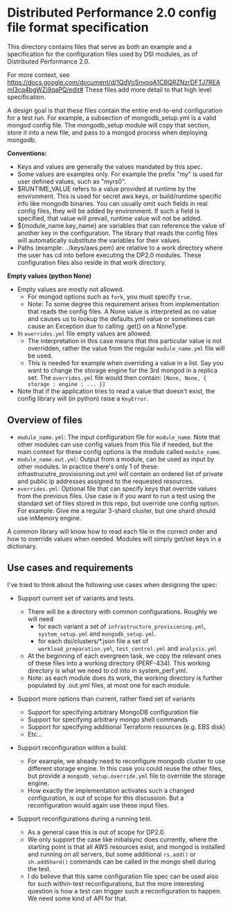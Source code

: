 Distributed Performance 2.0 config file format specification
=============================================================

This directory contains files that serve as both an example and a
specification for the configuration files used by DSI modules, as of
Distributed Performance 2.0.

For more context, see https://docs.google.com/document/d/1QdVoSnvoqA1CBQRZNzrDFTJ7REAml3cq4bgWZi9qaPQ/edit#
These files add more detail to that high level specification.

A design goal is that these files contain the entire end-to-end configuration for a test run. For example, a subsection of mongodb_setup.yml is a valid mongod config file. The mongodb_setup module will copy that section, store it into a new file, and pass to a mongod process when deploying mongodb.

**Conventions:**
* Keys and values are generally the values mandated by this spec.
* Some values are examples only. For example the prefix "my" is used for user defined values, such as "myrs0".
* $RUNTIME_VALUE refers to a value provided at runtime by the environment.
  This is used for secret aws keys, or build/runtime specific info like mongodb binaries.
  You can usually omit such fields in real config files, they will be added by environment.
  If such a field is specified, that value will prevail, runtime value will not be added.
* ${module_name.key_name} are variables that can reference the value of another key in the 
  configuration. The library that reads the config files will automatically substitute the
  variables for their values.
* Paths (example: ../keys/aws.pem) are relative to a work directory where the user has cd into 
  before executing the DP2.0 modules. These configuration files also reside in that work directory.

**Empty values (python None)**

* Empty values are mostly not allowed.
  * For mongod options such as `fork`, you must specify `true`.
  * Note: To some degree this requirement arises from implementation that reads the config files.
    A None value is interpreted as no value and causes us to lookup the defaults.yml value or
    sometimes can cause an Exception due to calling .get() on a NoneType.
* In `overrides.yml` file empty values are allowed.
  * The interpretation in this case means that this particular value is not overridden, rather
    the value from the regular `module_name.yml` file will be used. 
  * This is needed for example when overriding a value in a list. Say you want to change the storage
    engine for the 3rd mongod in a replica set. The `overrides.yml` file would then contain:
    `[None, None, { storage : engine : ... }]`
* Note that if the application tries to read a value that doesn't exist, the config library will
  (in python) raise a `KeyError`.

Overview of files
-----------------

* `module_name.yml`: The input configuration file for `module_name`. Note that 
  other modules can use config values from this file if needed, but the main 
  context for these config options is the module called `module_name`.
* `module_name.out.yml`: Output from a module, can be used as input by other 
   modules. In practice there's only 1 of these: 
   infrastrucutre_provisioning.out.yml will contain an ordered list of private 
   and public ip addresses assigned to the requested resources.
* `overrides.yml`: Optional file that can specify keys that override 
  values from the previous files. Use case is if you want to run a test using 
  the standard set of files stored in this repo, but override one config option.
  For example: Give me a regular 3-shard cluster, but one shard should use
  inMemory engine.

A common library will know how to read each file in the correct order and how to override values 
when needed. Modules will simply get/set keys in a dictionary.

Use cases and requirements
--------------------------

I've tried to think about the following use cases when designing the spec:

* Support current set of variants and tests.
  * There will be a directory with common configurations. Roughly we will need
    * for each variant a set of `infrastructure_provisioning.yml`,
      `system_setup.yml` and `mongodb_setup.yml`.
    * for each dsi/clusters/*.json file a set of `workload_preparation.yml`,
      `test_control.yml` and `analysis.yml`
  * At the beginning of each evergreen task, we copy the relevant ones
    of these files into a working directory (PERF-434). This working directory 
    is what we need to cd into in system_perf.yml.
  * Note: as each module does its work, the working directory is further populated
    by .out.yml files, at most one for each module.

* Support more options than current, rather fixed set of variants
  * Support for specifying arbitrary MongoDB configuration file
  * Support for specifying arbitrary mongo shell commands
  * Support for specifying additional Terraform resources (e.g. EBS disk)
  * Etc...

* Support reconfiguration within a build.
  * For example, we already need to reconfigure mongodb cluster to use
    different storage engine. In this case you could reuse the other
    files, but provide a `mongodb_setup.override.yml` file to override
    the storage engine.
  * How exactly the implementation activates such a changed configuration, is 
    out of scope for this discussion. But a reconfiguration would again use these 
    input files.

* Support reconfigurations during a running test.
  * As a general case this is out of scope for DP2.0.
  * We only support the case like initialsync does currently, where the starting
    point is that all AWS resources exist, and mongod is installed and running
    on all servers, but some additional `rs.add()` or `sh.addShard()` commands
    can be called in the mongo shell during the test.
  * I do believe that this same configuration file spec can be used also for
    such within-test reconfigurations, but the more interesting question is
    how a test can trigger such a reconfiguration to happen. We need some kind
    of API for that.

